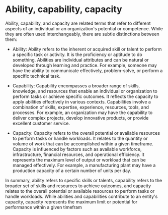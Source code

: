# Ability, capability, capacity

Ability, capability, and capacity are related terms that refer to different aspects of an individual or an organization's potential or competence. While they are often used interchangeably, there are subtle distinctions between them:

* Ability: Ability refers to the inherent or acquired skill or talent to perform a specific task or activity. It is the proficiency or aptitude to do something. Abilities are individual attributes and can be natural or developed through learning and practice. For example, someone may have the ability to communicate effectively, problem-solve, or perform a specific technical task.

* Capability: Capability encompasses a broader range of skills, knowledge, and resources that enable an individual or organization to perform tasks or achieve specific outcomes. It reflects the capacity to apply abilities effectively in various contexts. Capabilities involve a combination of skills, expertise, experience, resources, tools, and processes. For example, an organization may have the capability to deliver complex projects, develop innovative products, or provide excellent customer service.

* Capacity: Capacity refers to the overall potential or available resources to perform tasks or handle workloads. It relates to the quantity or volume of work that can be accomplished within a given timeframe. Capacity is influenced by factors such as available workforce, infrastructure, financial resources, and operational efficiency. It represents the maximum level of output or workload that can be managed effectively. For example, a manufacturing plant may have a production capacity of a certain number of units per day.

In summary, ability refers to specific skills or talents, capability refers to the broader set of skills and resources to achieve outcomes, and capacity relates to the overall potential or available resources to perform tasks or handle workloads. While abilities and capabilities contribute to an entity's capacity, capacity represents the maximum limit or potential for performance within a given timefram